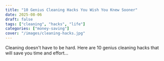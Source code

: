 ```yaml
---
title: "10 Genius Cleaning Hacks You Wish You Knew Sooner"
date: 2025-08-06
draft: false
tags: ["cleaning", "hacks", "life"]
categories: ["money-saving"]
cover: "/images/cleaning-hacks.jpg"
---
```


Cleaning doesn't have to be hard. Here are 10 genius cleaning hacks that will save you time and effort...
